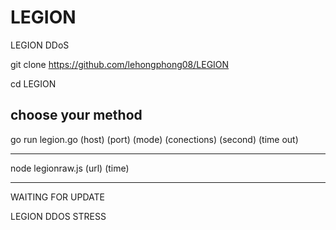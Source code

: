 # LEGION

LEGION DDoS

git clone https://github.com/lehongphong08/LEGION

cd LEGION

choose your method 
------------

go run legion.go (host) (port) (mode) (conections) (second) (time out)  

-------------

node legionraw.js (url) (time)

--------------
WAITING FOR UPDATE

LEGION DDOS STRESS
